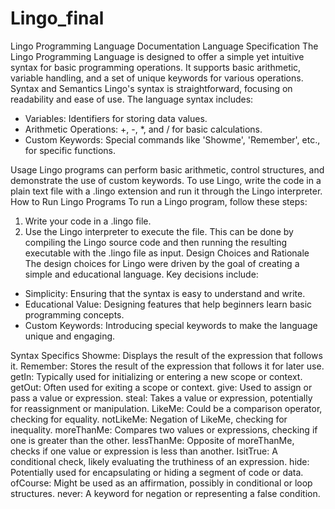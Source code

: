 # Lingo_final
Lingo Programming Language Documentation
Language Specification
The Lingo Programming Language is designed to offer a simple yet intuitive syntax for basic programming operations. It supports basic arithmetic, variable handling, and a set of unique keywords for various operations.
Syntax and Semantics
Lingo's syntax is straightforward, focusing on readability and ease of use. The language syntax includes: 
- Variables: Identifiers for storing data values.
- Arithmetic Operations: +, -, *, and / for basic calculations.
- Custom Keywords: Special commands like 'Showme', 'Remember', etc., for specific functions.

Usage
Lingo programs can perform basic arithmetic, control structures, and demonstrate the use of custom keywords. To use Lingo, write the code in a plain text file with a .lingo extension and run it through the Lingo interpreter.
How to Run Lingo Programs
To run a Lingo program, follow these steps:
1. Write your code in a .lingo file.
2. Use the Lingo interpreter to execute the file. This can be done by compiling the Lingo source code and then running the resulting executable with the .lingo file as input.
Design Choices and Rationale
The design choices for Lingo were driven by the goal of creating a simple and educational language. Key decisions include:
- Simplicity: Ensuring that the syntax is easy to understand and write.
- Educational Value: Designing features that help beginners learn basic programming concepts.
- Custom Keywords: Introducing special keywords to make the language unique and engaging.

Syntax Specifics
Showme: Displays the result of the expression that follows it.
Remember: Stores the result of the expression that follows it for later use.
getIn: Typically used for initializing or entering a new scope or context.
getOut: Often used for exiting a scope or context.
give: Used to assign or pass a value or expression.
steal: Takes a value or expression, potentially for reassignment or manipulation.
LikeMe: Could be a comparison operator, checking for equality.
notLikeMe: Negation of LikeMe, checking for inequality.
moreThanMe: Compares two values or expressions, checking if one is greater than the other.
lessThanMe: Opposite of moreThanMe, checks if one value or expression is less than another.
IsitTrue: A conditional check, likely evaluating the truthiness of an expression.
hide: Potentially used for encapsulating or hiding a segment of code or data.
ofCourse: Might be used as an affirmation, possibly in conditional or loop structures.
never: A keyword for negation or representing a false condition.

